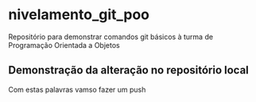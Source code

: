 # nivelamento_git_poo
Repositório para demonstrar comandos git básicos à turma de Programação Orientada a Objetos
## Demonstração da alteração no repositório local
Com estas palavras vamso fazer um push